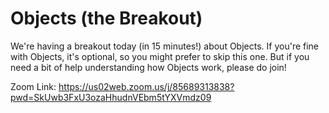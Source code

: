 
# Objects (the Breakout)

We're having a breakout today (in 15 minutes!) about Objects. If you're fine with Objects, it's optional, so you might prefer to skip this one. But if you need a bit of help understanding how Objects work, please do join!

Zoom Link: https://us02web.zoom.us/j/85689313838?pwd=SkUwb3FxU3ozaHhudnVEbm5tYXVmdz09